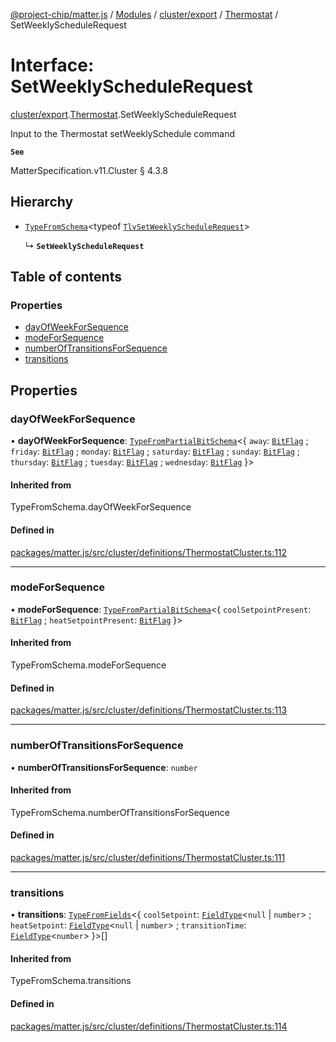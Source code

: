 [@project-chip/matter.js](../README.md) / [Modules](../modules.md) / [cluster/export](../modules/cluster_export.md) / [Thermostat](../modules/cluster_export.Thermostat.md) / SetWeeklyScheduleRequest

# Interface: SetWeeklyScheduleRequest

[cluster/export](../modules/cluster_export.md).[Thermostat](../modules/cluster_export.Thermostat.md).SetWeeklyScheduleRequest

Input to the Thermostat setWeeklySchedule command

**`See`**

MatterSpecification.v11.Cluster § 4.3.8

## Hierarchy

- [`TypeFromSchema`](../modules/tlv_export.md#typefromschema)\<typeof [`TlvSetWeeklyScheduleRequest`](../modules/cluster_export.Thermostat.md#tlvsetweeklyschedulerequest)\>

  ↳ **`SetWeeklyScheduleRequest`**

## Table of contents

### Properties

- [dayOfWeekForSequence](cluster_export.Thermostat.SetWeeklyScheduleRequest.md#dayofweekforsequence)
- [modeForSequence](cluster_export.Thermostat.SetWeeklyScheduleRequest.md#modeforsequence)
- [numberOfTransitionsForSequence](cluster_export.Thermostat.SetWeeklyScheduleRequest.md#numberoftransitionsforsequence)
- [transitions](cluster_export.Thermostat.SetWeeklyScheduleRequest.md#transitions)

## Properties

### dayOfWeekForSequence

• **dayOfWeekForSequence**: [`TypeFromPartialBitSchema`](../modules/schema_export.md#typefrompartialbitschema)\<\{ `away`: [`BitFlag`](../modules/schema_export.md#bitflag) ; `friday`: [`BitFlag`](../modules/schema_export.md#bitflag) ; `monday`: [`BitFlag`](../modules/schema_export.md#bitflag) ; `saturday`: [`BitFlag`](../modules/schema_export.md#bitflag) ; `sunday`: [`BitFlag`](../modules/schema_export.md#bitflag) ; `thursday`: [`BitFlag`](../modules/schema_export.md#bitflag) ; `tuesday`: [`BitFlag`](../modules/schema_export.md#bitflag) ; `wednesday`: [`BitFlag`](../modules/schema_export.md#bitflag)  }\>

#### Inherited from

TypeFromSchema.dayOfWeekForSequence

#### Defined in

[packages/matter.js/src/cluster/definitions/ThermostatCluster.ts:112](https://github.com/project-chip/matter.js/blob/c0d55745d5279e16fdfaa7d2c564daa31e19c627/packages/matter.js/src/cluster/definitions/ThermostatCluster.ts#L112)

___

### modeForSequence

• **modeForSequence**: [`TypeFromPartialBitSchema`](../modules/schema_export.md#typefrompartialbitschema)\<\{ `coolSetpointPresent`: [`BitFlag`](../modules/schema_export.md#bitflag) ; `heatSetpointPresent`: [`BitFlag`](../modules/schema_export.md#bitflag)  }\>

#### Inherited from

TypeFromSchema.modeForSequence

#### Defined in

[packages/matter.js/src/cluster/definitions/ThermostatCluster.ts:113](https://github.com/project-chip/matter.js/blob/c0d55745d5279e16fdfaa7d2c564daa31e19c627/packages/matter.js/src/cluster/definitions/ThermostatCluster.ts#L113)

___

### numberOfTransitionsForSequence

• **numberOfTransitionsForSequence**: `number`

#### Inherited from

TypeFromSchema.numberOfTransitionsForSequence

#### Defined in

[packages/matter.js/src/cluster/definitions/ThermostatCluster.ts:111](https://github.com/project-chip/matter.js/blob/c0d55745d5279e16fdfaa7d2c564daa31e19c627/packages/matter.js/src/cluster/definitions/ThermostatCluster.ts#L111)

___

### transitions

• **transitions**: [`TypeFromFields`](../modules/tlv_export.md#typefromfields)\<\{ `coolSetpoint`: [`FieldType`](tlv_export.FieldType.md)\<``null`` \| `number`\> ; `heatSetpoint`: [`FieldType`](tlv_export.FieldType.md)\<``null`` \| `number`\> ; `transitionTime`: [`FieldType`](tlv_export.FieldType.md)\<`number`\>  }\>[]

#### Inherited from

TypeFromSchema.transitions

#### Defined in

[packages/matter.js/src/cluster/definitions/ThermostatCluster.ts:114](https://github.com/project-chip/matter.js/blob/c0d55745d5279e16fdfaa7d2c564daa31e19c627/packages/matter.js/src/cluster/definitions/ThermostatCluster.ts#L114)

